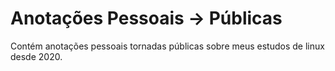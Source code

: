 # Anotações Pessoais -> Públicas
<p>
	Contém anotações pessoais
	tornadas públicas sobre meus
	estudos de linux desde 2020.
</p>
